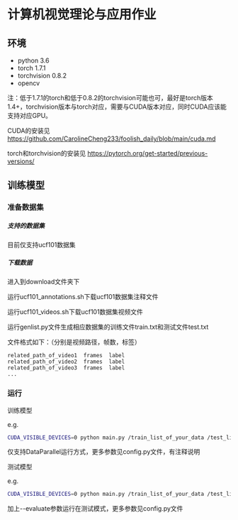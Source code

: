 # 计算机视觉理论与应用作业

## 环境
 + python 3.6
 + torch 1.7.1
 + torchvision 0.8.2
 + opencv

注：低于1.7.1的torch和低于0.8.2的torchvision可能也可，最好是torch版本1.4+，torchvision版本与torch对应，需要与CUDA版本对应，同时CUDA应该能支持对应GPU。

CUDA的安装见 https://github.com/CarolineCheng233/foolish_daily/blob/main/cuda.md

torch和torchvision的安装见 https://pytorch.org/get-started/previous-versions/


## 训练模型

### 准备数据集
##### 支持的数据集

目前仅支持ucf101数据集

##### 下载数据

进入到download文件夹下

运行ucf101_annotations.sh下载ucf101数据集注释文件

运行ucf101_videos.sh下载ucf101数据集视频文件

运行genlist.py文件生成相应数据集的训练文件train.txt和测试文件test.txt

文件格式如下：（分别是视频路径，帧数，标签）

```
related_path_of_video1  frames  label
related_path_of_video2  frames  label
related_path_of_video3  frames  label
...
```


### 运行

训练模型

e.g.

```bash
CUDA_VISIBLE_DEVICES=0 python main.py /train_list_of_your_data /test_list_of_your_data /data_path --gd 20 --lr 0.01 --epoch 60 -b12 -j4
```
仅支持DataParallel运行方式，更多参数见config.py文件，有注释说明


测试模型

e.g.

```bash
CUDA_VISIBLE_DEVICES=0 python main.py /train_list_of_your_data /test_list_of_your_data /data_path --evaluate --resume your_pretrained_mode_path -b12 -j4
```

加上--evaluate参数运行在测试模式，更多参数见config.py文件
